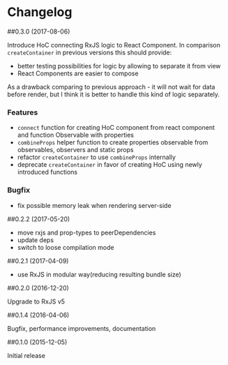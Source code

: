 # Changelog

##0.3.0 (2017-08-06)

Introduce HoC connecting RxJS logic to React Component.
In comparison `createContainer` in previous versions this should provide:
  - better testing possibilities for logic by allowing to separate it from view
  - React Components are easier to compose

As a drawback comparing to previous approach - it will not wait for data before render,
 but I think it is better to handle this kind of logic separately. 

### Features
 
- `connect` function for creating HoC component from react component and function Observable with properties  
- `combineProps` helper function to create properties observable from observables, observers and static props 
- refactor `createContainer` to use `combineProps` internally
- deprecate `createContainer` in favor of creating HoC using newly introduced functions
  
### Bugfix
 
- fix possible memory leak when rendering server-side
 
##0.2.2 (2017-05-20)

- move rxjs and prop-types to peerDependencies
- update deps
- switch to loose compilation mode

##0.2.1  (2017-04-09)
         
- use RxJS in modular way(reducing resulting bundle size)
         
##0.2.0  (2016-12-20)

Upgrade to RxJS v5

##0.1.4  (2016-04-06)

Bugfix, performance improvements, documentation

##0.1.0  (2015-12-05)

Initial release
